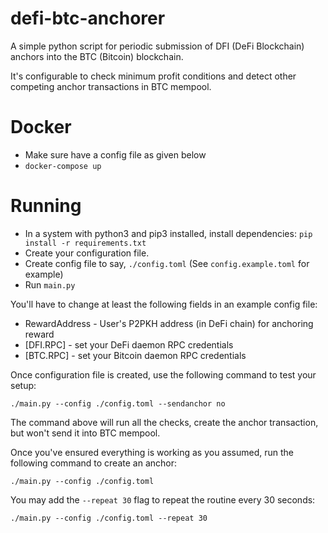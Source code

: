 # defi-btc-anchorer

A simple python script for periodic submission of DFI (DeFi Blockchain) anchors into the BTC (Bitcoin) blockchain.

It's configurable to check minimum profit conditions and detect other competing anchor transactions in BTC mempool.

# Docker

- Make sure have a config file as given below
- `docker-compose up`

# Running

- In a system with python3 and pip3 installed, install dependencies: `pip install -r requirements.txt`
- Create your configuration file.
- Create config file to say, `./config.toml` (See `config.example.toml` for example)
- Run `main.py`

You'll have to change at least the following fields in an example config file:
- RewardAddress - User's P2PKH address (in DeFi chain) for anchoring reward
- [DFI.RPC] - set your DeFi daemon RPC credentials
- [BTC.RPC] - set your Bitcoin daemon RPC credentials

Once configuration file is created, use the following command to test your setup:
```shell
./main.py --config ./config.toml --sendanchor no
```
The command above will run all the checks, create the anchor transaction, but won't send it into BTC mempool.

Once you've ensured everything is working as you assumed, run the following command to create an anchor:
```shell
./main.py --config ./config.toml
```

You may add the `--repeat 30` flag to repeat the routine every 30 seconds:
```shell
./main.py --config ./config.toml --repeat 30
```